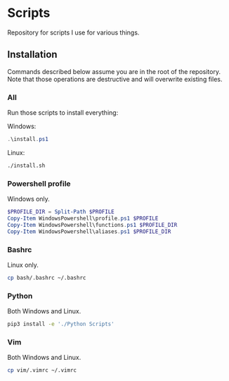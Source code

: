 Scripts
=======
Repository for scripts I use for various things.


Installation
------------

Commands described below assume you are in the root of the repository.
Note that those operations are destructive and will overwrite existing
files.

### All

Run those scripts to install everything:

Windows:
```powershell
.\install.ps1
```

Linux:
```bash	
./install.sh
```

### Powershell profile

Windows only.

```powershell
$PROFILE_DIR = Split-Path $PROFILE
Copy-Item WindowsPowershell\profile.ps1 $PROFILE
Copy-Item WindowsPowershell\functions.ps1 $PROFILE_DIR
Copy-Item WindowsPowershell\aliases.ps1 $PROFILE_DIR
```

### Bashrc

Linux only.

```bash
cp bash/.bashrc ~/.bashrc
```

### Python

Both Windows and Linux.

```bash
pip3 install -e './Python Scripts'
```

### Vim

Both Windows and Linux.

```bash
cp vim/.vimrc ~/.vimrc
```
